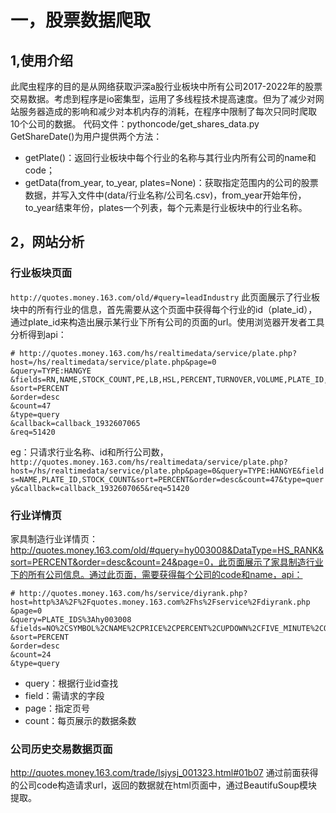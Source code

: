 # 一，股票数据爬取
## 1,使用介绍
此爬虫程序的目的是从网络获取沪深a股行业板块中所有公司2017-2022年的股票交易数据。考虑到程序是io密集型，运用了多线程技术提高速度。但为了减少对网站服务器造成的影响和减少对本机内存的消耗，在程序中限制了每次只同时爬取10个公司的数据。
代码文件：pythoncode/get_shares_data.py
GetShareDate()为用户提供两个方法：
- getPlate()：返回行业板块中每个行业的名称与其行业内所有公司的name和code；
- getData(from_year, to_year, plates=None)：获取指定范围内的公司的股票数据，并写入文件中(data/行业名称/公司名.csv)，from_year开始年份，to_year结束年份，plates一个列表，每个元素是行业板块中的行业名称。

## 2，网站分析
### 行业板块页面
`http://quotes.money.163.com/old/#query=leadIndustry`
此页面展示了行业板块中的所有行业的信息，首先需要从这个页面中获得每个行业的id（plate_id），通过plate_id来构造出展示某行业下所有公司的页面的url。使用浏览器开发者工具分析得到api：
```
# http://quotes.money.163.com/hs/realtimedata/service/plate.php?
host=/hs/realtimedata/service/plate.php&page=0
&query=TYPE:HANGYE
&fields=RN,NAME,STOCK_COUNT,PE,LB,HSL,PERCENT,TURNOVER,VOLUME,PLATE_ID,TYPE_CODE,PRICE,UPNUM,DOWNNUM,MAXPERCENTSTOCK,MINPERCENTSTOCK
&sort=PERCENT
&order=desc
&count=47
&type=query
&callback=callback_1932607065
&req=51420
```
eg：只请求行业名称、id和所行公司数，`http://quotes.money.163.com/hs/realtimedata/service/plate.php?host=/hs/realtimedata/service/plate.php&page=0&query=TYPE:HANGYE&fields=NAME,PLATE_ID,STOCK_COUNT&sort=PERCENT&order=desc&count=47&type=query&callback=callback_1932607065&req=51420`
### 行业详情页
家具制造行业详情页：http://quotes.money.163.com/old/#query=hy003008&DataType=HS_RANK&sort=PERCENT&order=desc&count=24&page=0，此页面展示了家具制造行业下的所有公司信息。通过此页面，需要获得每个公司的code和name，api：
```
# http://quotes.money.163.com/hs/service/diyrank.php?
host=http%3A%2F%2Fquotes.money.163.com%2Fhs%2Fservice%2Fdiyrank.php
&page=0
&query=PLATE_IDS%3Ahy003008
&fields=NO%2CSYMBOL%2CNAME%2CPRICE%2CPERCENT%2CUPDOWN%2CFIVE_MINUTE%2COPEN%2CYESTCLOSE%2CHIGH%2CLOW%2CVOLUME%2CTURNOVER%2CHS%2CLB%2CWB%2CZF%2CPE%2CMCAP%2CTCAP%2CMFSUM%2CMFRATIO.MFRATIO2%2CMFRATIO.MFRATIO10%2CSNAME%2CCODE%2CANNOUNMT%2CUVSNEWS
&sort=PERCENT
&order=desc
&count=24
&type=query
```
- query：根据行业id查找
- field：需请求的字段
- page：指定页号
- count：每页展示的数据条数

### 公司历史交易数据页面
http://quotes.money.163.com/trade/lsjysj_001323.html#01b07
通过前面获得的公司code构造请求url，返回的数据就在html页面中，通过BeautifuSoup模块提取。